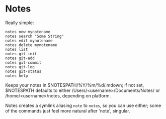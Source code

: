 # Notes

  Really simple:
  
    notes new mynotename
    notes search "Some String"
    notes edit mynotename
    notes delete mynotename
    notes list
    notes git-init
    notes git-add
    notes git-commit
    notes git-log
    notes git-status
    notes help
  
  Keeps your notes in $NOTESPATH/%Y/%m/%d/<name>.mdown; if not set, $NOTESPATH defaults to either /Users/&lt;username&gt;/Documents/Notes/ or /home/&lt;username&gt;/notes, depending on platform.
  
  Notes creates a symlink aliasing `note` to `notes`, so you can use either; some of the commands just feel more natural after 'note', singular.